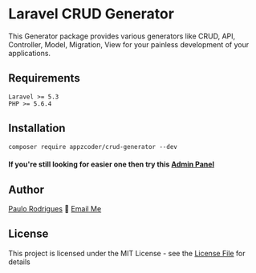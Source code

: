 # Laravel CRUD Generator

This Generator package provides various generators like CRUD, API, Controller, Model, Migration, View for your painless development of your applications.

## Requirements
    Laravel >= 5.3
    PHP >= 5.6.4

## Installation
```
composer require appzcoder/crud-generator --dev
```

#### If you're still looking for easier one then try this [Admin Panel](https://github.com/voope/laravel-admin)

## Author

[Paulo Rodrigues](http://voope.com.br) :email: [Email Me](mailto:paulinhojrodrigues@gmail.com)

## License

This project is licensed under the MIT License - see the [License File](LICENSE) for details
